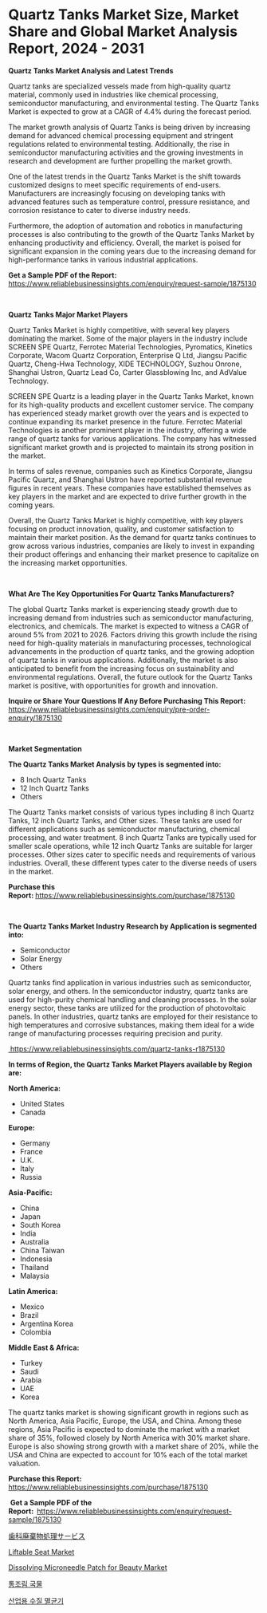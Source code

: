 <p><h1>Quartz Tanks Market Size, Market Share and Global Market Analysis Report, 2024 - 2031</h1></p><p><strong>Quartz Tanks Market Analysis and Latest Trends</strong></p>
<p><p>Quartz tanks are specialized vessels made from high-quality quartz material, commonly used in industries like chemical processing, semiconductor manufacturing, and environmental testing. The Quartz Tanks Market is expected to grow at a CAGR of 4.4% during the forecast period.</p><p>The market growth analysis of Quartz Tanks is being driven by increasing demand for advanced chemical processing equipment and stringent regulations related to environmental testing. Additionally, the rise in semiconductor manufacturing activities and the growing investments in research and development are further propelling the market growth.</p><p>One of the latest trends in the Quartz Tanks Market is the shift towards customized designs to meet specific requirements of end-users. Manufacturers are increasingly focusing on developing tanks with advanced features such as temperature control, pressure resistance, and corrosion resistance to cater to diverse industry needs.</p><p>Furthermore, the adoption of automation and robotics in manufacturing processes is also contributing to the growth of the Quartz Tanks Market by enhancing productivity and efficiency. Overall, the market is poised for significant expansion in the coming years due to the increasing demand for high-performance tanks in various industrial applications.</p></p>
<p><strong>Get a Sample PDF of the Report:&nbsp;</strong> <a href="https://www.reliablebusinessinsights.com/enquiry/request-sample/1875130">https://www.reliablebusinessinsights.com/enquiry/request-sample/1875130</a></p>
<p>&nbsp;</p>
<p><strong>Quartz Tanks Major Market Players</strong></p>
<p><p>Quartz Tanks Market is highly competitive, with several key players dominating the market. Some of the major players in the industry include SCREEN SPE Quartz, Ferrotec Material Technologies, Pyromatics, Kinetics Corporate, Wacom Quartz Corporation, Enterprise Q Ltd, Jiangsu Pacific Quartz, Cheng-Hwa Technology, XIDE TECHNOLOGY, Suzhou Onrone, Shanghai Ustron, Quartz Lead Co, Carter Glassblowing Inc, and AdValue Technology. </p><p>SCREEN SPE Quartz is a leading player in the Quartz Tanks Market, known for its high-quality products and excellent customer service. The company has experienced steady market growth over the years and is expected to continue expanding its market presence in the future. Ferrotec Material Technologies is another prominent player in the industry, offering a wide range of quartz tanks for various applications. The company has witnessed significant market growth and is projected to maintain its strong position in the market.</p><p>In terms of sales revenue, companies such as Kinetics Corporate, Jiangsu Pacific Quartz, and Shanghai Ustron have reported substantial revenue figures in recent years. These companies have established themselves as key players in the market and are expected to drive further growth in the coming years. </p><p>Overall, the Quartz Tanks Market is highly competitive, with key players focusing on product innovation, quality, and customer satisfaction to maintain their market position. As the demand for quartz tanks continues to grow across various industries, companies are likely to invest in expanding their product offerings and enhancing their market presence to capitalize on the increasing market opportunities.</p></p>
<p>&nbsp;</p>
<p><strong>What Are The Key Opportunities For Quartz Tanks Manufacturers?</strong></p>
<p><p>The global Quartz Tanks market is experiencing steady growth due to increasing demand from industries such as semiconductor manufacturing, electronics, and chemicals. The market is expected to witness a CAGR of around 5% from 2021 to 2026. Factors driving this growth include the rising need for high-quality materials in manufacturing processes, technological advancements in the production of quartz tanks, and the growing adoption of quartz tanks in various applications. Additionally, the market is also anticipated to benefit from the increasing focus on sustainability and environmental regulations. Overall, the future outlook for the Quartz Tanks market is positive, with opportunities for growth and innovation.</p></p>
<p><strong>Inquire or Share Your Questions If Any Before Purchasing This Report:</strong> <a href="https://www.reliablebusinessinsights.com/enquiry/pre-order-enquiry/1875130">https://www.reliablebusinessinsights.com/enquiry/pre-order-enquiry/1875130</a></p>
<p>&nbsp;</p>
<p><strong>Market Segmentation</strong></p>
<p><strong>The Quartz Tanks Market Analysis by types is segmented into:</strong></p>
<p><ul><li>8 Inch Quartz Tanks</li><li>12 Inch Quartz Tanks</li><li>Others</li></ul></p>
<p><p>The Quartz Tanks market consists of various types including 8 inch Quartz Tanks, 12 inch Quartz Tanks, and Other sizes. These tanks are used for different applications such as semiconductor manufacturing, chemical processing, and water treatment. 8 inch Quartz Tanks are typically used for smaller scale operations, while 12 inch Quartz Tanks are suitable for larger processes. Other sizes cater to specific needs and requirements of various industries. Overall, these different types cater to the diverse needs of users in the market.</p></p>
<p><strong>Purchase this Report:&nbsp;</strong><a href="https://www.reliablebusinessinsights.com/purchase/1875130">https://www.reliablebusinessinsights.com/purchase/1875130</a></p>
<p>&nbsp;</p>
<p><strong>The Quartz Tanks Market Industry Research by Application is segmented into:</strong></p>
<p><ul><li>Semiconductor</li><li>Solar Energy</li><li>Others</li></ul></p>
<p><p>Quartz tanks find application in various industries such as semiconductor, solar energy, and others. In the semiconductor industry, quartz tanks are used for high-purity chemical handling and cleaning processes. In the solar energy sector, these tanks are utilized for the production of photovoltaic panels. In other industries, quartz tanks are employed for their resistance to high temperatures and corrosive substances, making them ideal for a wide range of manufacturing processes requiring precision and purity.</p></p>
<p><a href="https://www.reliablebusinessinsights.com/quartz-tanks-r1875130">&nbsp;https://www.reliablebusinessinsights.com/quartz-tanks-r1875130</a></p>
<p><strong>In terms of Region, the Quartz Tanks Market Players available by Region are:</strong></p>
<p>
    <p> <strong> North America: </strong>
        <ul>
            <li>United States</li>
            <li>Canada</li>
        </ul>
        </p> 
    <p> <strong> Europe: </strong>
        <ul>
            <li>Germany</li>
            <li>France</li>
            <li>U.K.</li>
            <li>Italy</li>
            <li>Russia</li>
        </ul>
        </p> 
    <p> <strong> Asia-Pacific: </strong>
        <ul>
            <li>China</li>
            <li>Japan</li>
            <li>South Korea</li>
            <li>India</li>
            <li>Australia</li>
            <li>China Taiwan</li>
            <li>Indonesia</li>
            <li>Thailand</li>
            <li>Malaysia</li>
        </ul>
        </p> 
    <p> <strong> Latin America: </strong>
        <ul>
            <li>Mexico</li>
            <li>Brazil</li>
            <li>Argentina Korea</li>
            <li>Colombia</li>
        </ul>
        </p> 
    <p> <strong> Middle East & Africa: </strong>
        <ul>
            <li>Turkey</li>
            <li>Saudi</li>
            <li>Arabia</li>
            <li>UAE</li>
            <li>Korea</li>
        </ul>
    </p>
    </p>
<p><p>The quartz tanks market is showing significant growth in regions such as North America, Asia Pacific, Europe, the USA, and China. Among these regions, Asia Pacific is expected to dominate the market with a market share of 35%, followed closely by North America with 30% market share. Europe is also showing strong growth with a market share of 20%, while the USA and China are expected to account for 10% each of the total market valuation.</p></p>
<p><strong>Purchase this Report: </strong><a href="https://www.reliablebusinessinsights.com/purchase/1875130">https://www.reliablebusinessinsights.com/purchase/1875130</a></p>
<p>&nbsp;<strong>Get a Sample PDF of the Report:&nbsp;&nbsp;</strong><a href="https://www.reliablebusinessinsights.com/enquiry/request-sample/1875130">https://www.reliablebusinessinsights.com/enquiry/request-sample/1875130</a></p>
<p><strong></strong></p>
<p><p><a href="https://github.com/DeonBoer2023/Market-Research-Report-List-1/blob/main/7434596147509.md">歯科廃棄物処理サービス</a></p><p><a href="https://github.com/marthawweekle/Market-Research-Report-List-1/blob/main/liftable-seat-market.md">Liftable Seat Market</a></p><p><a href="https://github.com/SheilaBruen2023/Market-Research-Report-List-1/blob/main/dissolving-microneedle-patch-for-beauty-market.md">Dissolving Microneedle Patch for Beauty Market</a></p><p><a href="https://github.com/mduzzalmduzzal601/Market-Research-Report-List-1/blob/main/1725439156679.md">통조림 국물</a></p><p><a href="https://medium.com/@rowanmaggio/%EC%82%B0%EC%97%85%EC%9A%A9-%EC%A0%95%EC%88%98%EA%B8%B0-%EC%8B%9C%EC%9E%A5-%EC%82%B0%EC%97%85-%EB%8F%99%ED%96%A5-%EB%B0%8F-2024%EB%85%84%EB%B6%80%ED%84%B0-2031%EB%85%84%EA%B9%8C%EC%A7%80%EC%9D%98-%EC%98%88%EC%B8%A1-2721460bb3c0">산업용 수질 멸균기</a></p></p>